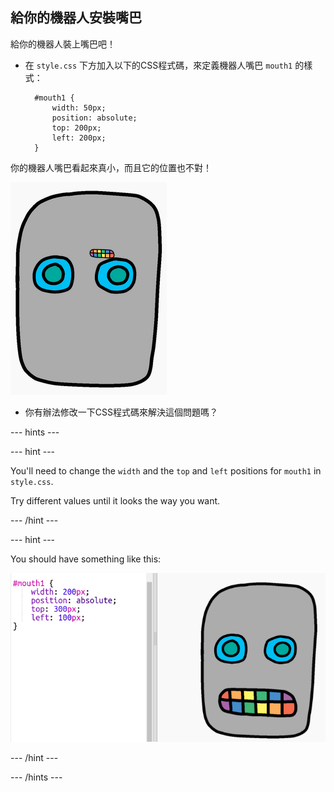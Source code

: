 ## 給你的機器人安裝嘴巴

給你的機器人裝上嘴巴吧！

- 在 `style.css` 下方加入以下的CSS程式碼，來定義機器人嘴巴 `mouth1` 的樣式：
    
        #mouth1 {
            width: 50px;
            position: absolute;
            top: 200px;
            left: 200px;
        }
        

你的機器人嘴巴看起來真小，而且它的位置也不對！

![截圖](images/robot-mouth.png)

- 你有辦法修改一下CSS程式碼來解決這個問題嗎？

\--- hints \---

\--- hint \---

You'll need to change the `width` and the `top` and `left` positions for `mouth1` in `style.css`.

Try different values until it looks the way you want.

\--- /hint \---

\--- hint \---

You should have something like this:

![screenshot](images/robot-mouth-code.png)

\--- /hint \---

\--- /hints \---